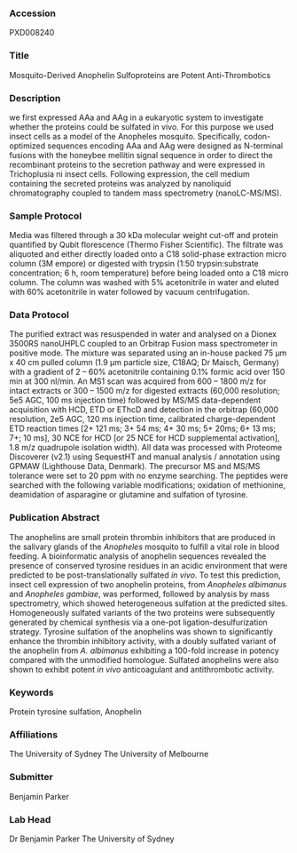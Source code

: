 ### Accession
PXD008240

### Title
Mosquito-Derived Anophelin Sulfoproteins are Potent Anti-Thrombotics

### Description
we first expressed AAa and AAg in a eukaryotic system to investigate whether the proteins could be sulfated in vivo. For this purpose we used insect cells as a model of the Anopheles mosquito. Specifically, codon-optimized sequences encoding AAa and AAg were designed as N-terminal fusions with the honeybee mellitin signal sequence in order to direct the recombinant proteins to the secretion pathway and were expressed in Trichoplusia ni insect cells. Following expression, the cell medium containing the secreted proteins was analyzed by nanoliquid chromatography coupled to tandem mass spectrometry (nanoLC-MS/MS).

### Sample Protocol
Media was filtered through a 30 kDa molecular weight cut-off and protein quantified by Qubit florescence (Thermo Fisher Scientific). The filtrate was aliquoted and either directly loaded onto a C18 solid-phase extraction micro column (3M empore) or digested with trypsin (1:50 trypsin:substrate concentration; 6 h, room temperature) before being loaded onto a C18 micro column. The column was washed with 5% acetonitrile in water and eluted with 60% acetonitrile in water followed by vacuum centrifugation.

### Data Protocol
The purified extract was resuspended in water and analysed on a Dionex 3500RS nanoUHPLC coupled to an Orbitrap Fusion mass spectrometer in positive mode. The mixture was separated using an in-house packed 75 μm x 40 cm pulled column (1.9 μm particle size, C18AQ; Dr Maisch, Germany) with a gradient of 2 – 60% acetonitrile containing 0.1% formic acid over 150 min at 300 nl/min. An MS1 scan was acquired from 600 – 1800 m/z for intact extracts or 300 – 1500 m/z for digested extracts (60,000 resolution; 5e5 AGC, 100 ms injection time) followed by MS/MS data-dependent acquisition with HCD, ETD or EThcD and detection in the orbitrap (60,000 resolution, 2e5 AGC, 120 ms injection time, calibrated charge-dependent ETD reaction times [2+ 121 ms; 3+ 54 ms; 4+ 30 ms; 5+ 20ms; 6+ 13 ms; 7+; 10 ms], 30 NCE for HCD [or 25 NCE for HCD supplemental activation], 1.8 m/z quadrupole isolation width). All data was processed with Proteome Discoverer (v2.1) using SequestHT and manual analysis / annotation using GPMAW (Lighthouse Data, Denmark). The precursor MS and MS/MS tolerance were set to 20 ppm with no enzyme searching. The peptides were searched with the following variable modifications; oxidation of methionine, deamidation of asparagine or glutamine and sulfation of tyrosine.

### Publication Abstract
The anophelins are small protein thrombin inhibitors that are produced in the salivary glands of the <i>Anopheles</i> mosquito to fulfill a vital role in blood feeding. A bioinformatic analysis of anophelin sequences revealed the presence of conserved tyrosine residues in an acidic environment that were predicted to be post-translationally sulfated <i>in vivo</i>. To test this prediction, insect cell expression of two anophelin proteins, from <i>Anopheles albimanus</i> and <i>Anopheles gambiae</i>, was performed, followed by analysis by mass spectrometry, which showed heterogeneous sulfation at the predicted sites. Homogeneously sulfated variants of the two proteins were subsequently generated by chemical synthesis via a one-pot ligation-desulfurization strategy. Tyrosine sulfation of the anophelins was shown to significantly enhance the thrombin inhibitory activity, with a doubly sulfated variant of the anophelin from <i>A. albimanus</i> exhibiting a 100-fold increase in potency compared with the unmodified homologue. Sulfated anophelins were also shown to exhibit potent <i>in vivo</i> anticoagulant and antithrombotic activity.

### Keywords
Protein tyrosine sulfation, Anophelin

### Affiliations
The University of Sydney
The University of Melbourne

### Submitter
Benjamin Parker

### Lab Head
Dr Benjamin Parker
The University of Sydney


